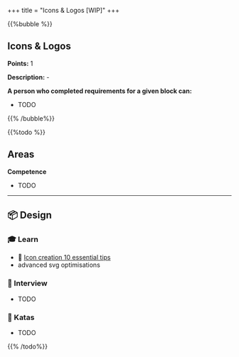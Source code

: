 +++
title = "Icons & Logos [WIP]"
+++

{{%bubble %}}

## Icons & Logos

**Points:** 1

**Description:** -

**A person who completed requirements for a given block can:**

- TODO

{{% /bubble%}}

{{%todo %}}

## Areas

**Competence**

- TODO

---

## 📦 Design

### 🎓 Learn

- 📗 [Icon creation 10 essential tips](https://bootcamp.uxdesign.cc/create-icons-like-a-pro-c66a50064f8b)
- advanced svg optimisations

### 🎤 Interview

- TODO

### 📝 Katas

- TODO

{{% /todo%}}

